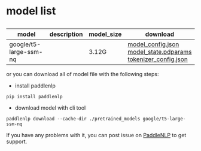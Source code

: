 #  model list

##  

| model  | description | model_size  | download         |
| --- | --- | --- | --- |
|google/t5-large-ssm-nq|  | 3.12G | [model_config.json](https://bj.bcebos.com/paddlenlp/models/community/google/t5-large-ssm-nq/model_config.json)<br>[model_state.pdparams](https://bj.bcebos.com/paddlenlp/models/community/google/t5-large-ssm-nq/model_state.pdparams)<br>[tokenizer_config.json](https://bj.bcebos.com/paddlenlp/models/community/google/t5-large-ssm-nq/tokenizer_config.json) |

or you can download all of model file with the following steps:

* install paddlenlp

```shell
pip install paddlenlp
```

* download model with cli tool

```shell
paddlenlp download --cache-dir ./pretrained_models google/t5-large-ssm-nq
```

If you have any problems with it, you can post issue on [PaddleNLP](https://github.com/PaddlePaddle/PaddleNLP) to get support.
